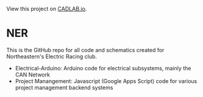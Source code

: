 View this project on [CADLAB.io](https://cadlab.io/project/23021). 

# NER
This is the GitHub repo for all code and schematics created for Northeastern's Electric Racing club.

- Electrical-Arduino: Arduino code for electrical subsystems, mainly the CAN Network
- Project Manangement: Javascript (Google Apps Script) code for various project management backend systems
